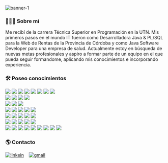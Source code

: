 ![banner-1](https://user-images.githubusercontent.com/39106189/203711968-59928c2f-519a-493a-bcc1-f73c335ea41d.png)

### 👩🏻‍💻 Sobre mí
Me recibí de la carrera Técnica Superior en Programación en la UTN. Mis primeros pasos en el mundo IT fueron como Desarrolladora Java & PL/SQL para la Web de Rentas de la Provincia de Córdoba y como Java Software Developer para una empresa de salud.
Actualmente estoy en búsqueda de nuevas metas profesionales y aspiro a formar parte de un equipo en el que pueda seguir formandome, aplicando mis conocimientos e incorporando experiencia.


### 🛠️ Poseo conocimientos
<div>
  <img src="https://img.shields.io/badge/Java 8/11-ED8B00?style=flat&logo=java&logoColor=white">
  <img src="https://img.shields.io/badge/Spring Boot-6DB33F?style=flat&logo=springboot&logoColor=white">
  <img src="https://img.shields.io/badge/Maven-D227E7?style=flat&logo=maven&logoColor=white">
  <img src="https://img.shields.io/badge/JPA-030303?style=flat&logo=jpa&logoColor=white">
  <img src="https://img.shields.io/badge/JDBC-278AE7?style=flat&logo=jdbc&logoColor=white">
  <img src="https://img.shields.io/badge/Hibernate-D3A11A?style=flat&logo=hibernate&logoColor=white">
  <img src="https://img.shields.io/badge/Api%20RESTful-631AD3?style=flat&logo=api-rest&logoColor=white">
  <img src="https://img.shields.io/badge/JBoss/Wildfly-D3281A?style=flat&logo=jboss&logoColor=white">  
</div>
<div>
  <img src="https://img.shields.io/badge/PL/SQL-FD1C1C?style=flat&logo=sql&logoColor=white">
  <img src="https://img.shields.io/badge/JPQL-08DBDB?style=flat&logo=jpql&logoColor=white">
  <img src="https://img.shields.io/badge/HQL-2808DB?style=flat&logo=hql&logoColor=white">
  <img src="https://img.shields.io/badge/Native%20Queries-EAD609?style=flat&logo=native-queries&logoColor=white">  
</div>
<div>
  <img src="https://img.shields.io/badge/Elastic%20Search-2EC0CC?style=flat&logo=elastic&logoColor=white">
  <img src="https://img.shields.io/badge/Logstach-DDDA19?style=flat&logo=logstash&logoColor=white">
  <img src="https://img.shields.io/badge/Kibana-FB40B7?style=flat&logo=kibana&logoColor=white">
</div>
<div>
  <img src="https://img.shields.io/badge/HTML5-E34F26?style=flat&logo=html5&logoColor=white">
  <img src="https://img.shields.io/badge/CSS3-1572B6?style=flat&logo=css3&logoColor=white">
  <img src="https://img.shields.io/badge/Bootstrap-563D7C?style=flat&logo=bootstrap&logoColor=white">
  <img src="https://img.shields.io/badge/Tailwind-5CC3F3?style=flat&logo=tailwind-css&logoColor=white">
  <img src="https://img.shields.io/badge/-JavaScript-eed718?style=flat&logo=javascript&logoColor=white">
</div>
<div>
  <img src="https://img.shields.io/badge/Oracle-FC0202?style=flat&logo=oracle&logoColor=white">
  <img src="https://img.shields.io/badge/IBM-DB2-15A70C?style=flat&logo=db2&logoColor=white">
  <img src="https://img.shields.io/badge/MySQL-0081CB?style=flat&logo=mysql&logoColor=white">
  <img src="https://img.shields.io/badge/SQLite-3F629D?style=flat&logo=sqlite&logoColor=white">
  <img src="https://img.shields.io/badge/SQL%20Server-686D75?style=flat&logo=microsoft-sql-server&logoColor=white">
</div>
<div>
  <img src="https://img.shields.io/badge/Git-E44C30?style=flat&logo=git&logoColor=white">
  <img src="http://img.shields.io/badge/-Github-000000?style=flat&logo=github&logoColor=FFFFFF">
  <img src="https://img.shields.io/badge/GitLab-F8B210?style=flat&logo=gitlab&logoColor=white">
  <img src="https://img.shields.io/badge/Gitflow-B65BFC?style=flat&logo=gitflow&logoColor=white">
  <img src="https://img.shields.io/badge/Jenkins-780D0D?style=flat&logo=jenkins&logoColor=white">
</div>
<div>
  <img src="https://img.shields.io/badge/Postman-FF6C37?style=flat&logo=postman&logoColor=white">
  <img src="https://img.shields.io/badge/Swagger-05BD21?style=flat&logo=swagger&logoColor=white">
  <img src="https://img.shields.io/badge/VS_Code-0078d7.svg?style=flat&logo=visual-studio-code&logoColor=white">
  <img src="https://img.shields.io/badge/Sublime-FEBB09?style=flat&logo=sublime-text&logoColor=white">
  <img src="https://img.shields.io/badge/NetBeans-1B6AC6.svg?style=flat&logo=apache-netbeans-ide&logoColor=white">
  <img src="https://img.shields.io/badge/IntelliJ_IDEA-000000.svg?style=flat&logo=intellij-idea&logoColor=white">
  <img src="https://img.shields.io/badge/Eclipse-532490?style=flat&logo=eclipse&logoColor=white">
  <img src="https://img.shields.io/badge/DataGrip-03D376?style=flat&logo=datagrip&logoColor=white">
  <img src="https://img.shields.io/badge/DBeaver-7A4D14?style=flat&logo=d-beaver&logoColor=white">
</div>

### 🌎 Contacto
<div>
  
[![linkein](https://img.shields.io/badge/-LinkedIn-blue?style=flat-square&logo=Linkedin&logoColor=white&link=https://www.linkedin.com/in/lucianafernandez182/)](https://www.linkedin.com/in/lucianafernandez182/)&nbsp;
  &nbsp; [![gmail](https://img.shields.io/badge/-Gmail-c14438?style=flat-square&logo=Gmail&logoColor=white&link=mailto:laf.0182@gmail.com)](mailto:laf.0182@gmail.com)&nbsp;
  
</div>
